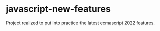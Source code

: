# javascript-new-features
Project realized to put into practice the latest ecmascript 2022 features.
